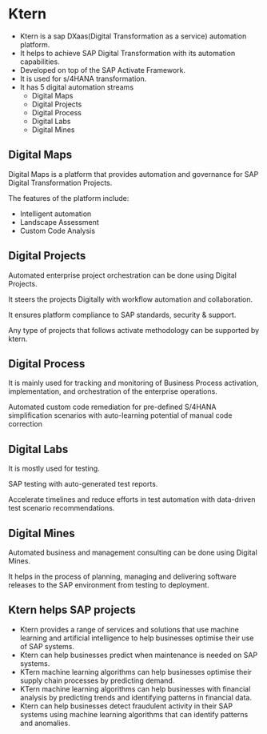 # Ktern

- Ktern is a sap DXaas(Digital Transformation as a service) automation platform.
- It helps to achieve SAP Digital Transformation with its automation capabilities.
- Developed on top of the SAP Activate Framework.
- It is used for s/4HANA transformation.
- It has 5 digital automation streams
  - Digital Maps
  - Digital Projects
  - Digital Process
  - Digital Labs
  - Digital Mines

## Digital Maps

Digital Maps is a platform that provides automation and governance for SAP Digital Transformation Projects.

The features of the platform include:

- Intelligent automation
- Landscape Assessment
- Custom Code Analysis

## Digital Projects

Automated enterprise project orchestration can be done using Digital Projects.

It steers the projects Digitally with workflow automation and collaboration.

It ensures platform compliance to SAP standards, security & support.

Any type of projects that follows activate methodology can be supported by ktern.

## Digital Process

It is mainly used for tracking and monitoring of Business Process activation, implementation, and orchestration of the enterprise operations.

Automated custom code remediation for pre-defined S/4HANA simplification scenarios with auto-learning potential of manual code correction

## Digital Labs

It is mostly used for testing.

SAP testing with auto-generated test reports.

Accelerate timelines and reduce efforts in test automation with data-driven test scenario recommendations.

## Digital Mines

Automated business and management consulting can be done using Digital Mines.

It helps in the process of planning, managing and delivering software releases to the SAP environment from testing to deployment.

## Ktern helps SAP projects

- Ktern provides a range of services and solutions that use machine learning and artificial intelligence to help businesses optimise their use of SAP systems.
- Ktern can help businesses predict when maintenance is needed on SAP systems.
- KTern machine learning algorithms can help businesses optimise their supply chain processes by predicting demand.
- KTern machine learning algorithms can help businesses with financial analysis by predicting trends and identifying patterns in financial data.
- Ktern can help businesses detect fraudulent activity in their SAP systems using machine learning algorithms that can identify patterns and anomalies.
